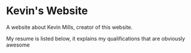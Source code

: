 
<html>
<body>
<h1>Kevin's Website</h1>


<p>A website about Kevin Mills, creator of this website.</p>
<p>My resume is listed below, it explains my qualifications that are obviously awesome<p>
 <link href="Resume_ 10_31_17.pdf">
</body>

</html>
